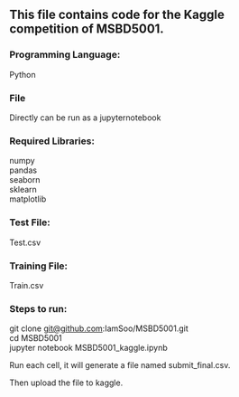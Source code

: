 ## This file contains code for the Kaggle competition of MSBD5001.

### Programming Language:
Python

### File
Directly can be run as a jupyternotebook

### Required Libraries:
numpy  
pandas  
seaborn  
sklearn  
matplotlib  

### Test File:
Test.csv

### Training File:
Train.csv

### Steps to run:

git clone git@github.com:IamSoo/MSBD5001.git  
cd MSBD5001  
jupyter notebook MSBD5001_kaggle.ipynb  

Run each cell, it will generate a file  named submit_final.csv.    

Then upload the file to kaggle.  
